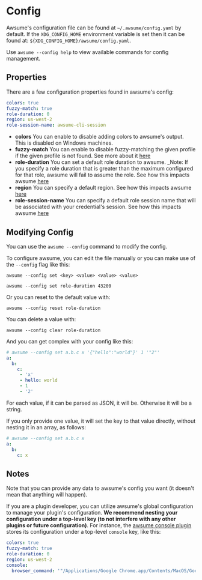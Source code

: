 # Config

Awsume's configuration file can be found at `~/.awsume/config.yaml` by
default. If the `XDG_CONFIG_HOME` environment variable is set then it can be
found at: `${XDG_CONFIG_HOME}/awsume/config.yaml`. 

Use `awsume --config help` to view available commands for config management.

## Properties

There are a few configuration properties found in awsume's config:

```yaml
colors: true
fuzzy-match: true
role-duration: 0
region: us-west-2
role-session-name: awsume-cli-session
```

- **colors** You can enable to disable adding colors to awsume's output. This is disabled on Windows machines.
- **fuzzy-match** You can enable to disable fuzzy-matching the given profile if the given profile is not found. See more about it [here](../advanced/fuzzy-matching)
- **role-duration** You can set a default role duration to awsume. _Note: If you specify a role duration that is greater than the maximum configured for that role, awsume will fail to assume the role. See how this impacts awsume [here](../advanced/role-duration)
- **region** You can specify a default region. See how this impacts awsume [here](../advanced/region)
- **role-session-name** You can specify a default role session name that will be associated with your credential's session. See how this impacts awsume [here](../advanced/role-session-name)


## Modifying Config

You can use the `awsume --config` command to modify the config.

To configure awsume, you can edit the file manually or you can make use of the `--config` flag like this:

```
awsume --config set <key> <value> <value> <value>
```

```
awsume --config set role-duration 43200
```

Or you can reset to the default value with:

```
awsume --config reset role-duration
```

You can delete a value with:

```
awsume --config clear role-duration
```

And you can get complex with your config like this:

```yaml
# awsume --config set a.b.c x '{"hello":"world"}' 1 '"2"'
a:
  b:
    c:
     - 'x'
     - hello: world
     - 1
     - '2'
```

For each value, if it can be parsed as JSON, it will be. Otherwise it will be a string.

If you only provide one value, it will set the key to that value directly, without nesting it in an array, as follows:

```yaml
# awsume --config set a.b.c x
a:
  b:
    c: x
```

## Notes

Note that you can provide any data to awsume's config you want (it doesn't mean that anything will happen).

If you are a plugin developer, you can utilize awsume's global configuration to manage your plugin's configuration. **We recommend nesting your configuration under a top-level key (to not interfere with any other plugins or future configuration)**. For instance, the [awsume console plugin](https://github.com/trek10inc/awsume-console-plugin) stores its configuration under a top-level `console` key, like this:

```yaml
colors: true
fuzzy-match: true
role-duration: 0
region: us-west-2
console:
  browser_command: '"/Applications/Google Chrome.app/Contents/MacOS/Google Chrome" --user-data-dir=/tmp/{profile} "{url}" --no-first-run'
```
